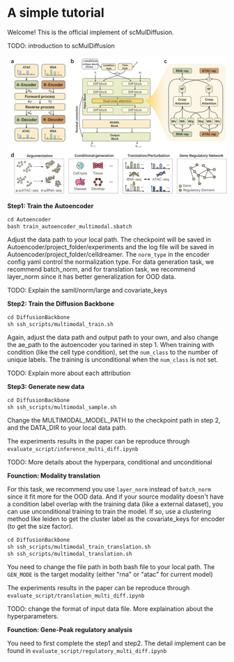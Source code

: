 # A simple tutorial
Welcome! This is the official implement of scMulDiffusion.

TODO: introduction to scMulDiffusion
<!-- ![image](FIG1.png) -->
<div align="center">  
    <img src="FIG1.png" width="650">  
</div>  

**Step1: Train the Autoencoder**
```
cd Autoencoder
bash train_autoencoder_multimodal.sbatch
```
Adjust the data path to your local path. The checkpoint will be saved in Autoencoder/project_folder/experiments and the log file will be saved in Autoencoder/project_folder/celldreamer. The `norm_type` in the encoder config yaml control the normalization type. For data generation task, we recommend batch_norm, and for translation task, we recommend layer_norm since it has better generalization for OOD data.

TODO: Explain the samll/norm/large and covariate_keys

**Step2: Train the Diffusion Backbone**

```
cd DiffusionBackbone
sh ssh_scripts/multimodal_train.sh
```
Again, adjust the data path and output path to your own, and also change the ae_path to the autoencoder you tarined in step 1. When training with condition (like the cell type condition), set the `num_class` to the number of unique labels. The training is unconditional when the `num_class` is not set.

TODO: Explain more about each attribution

**Step3: Generate new data**

```
cd DiffusionBackbone
sh ssh_scripts/multimodal_sample.sh
```
Change the MULTIMODAL_MODEL_PATH to the checkpoint path in step 2, and the DATA_DIR to your local data path.

The experiments results in the paper can be reproduce through `evaluate_script/inference_multi_diff.ipynb`

TODO: More details about the hyperpara, conditional and unconditional

**Founction: Modality translation**

For this task, we recommend you use `layer_norm` instead of `batch_norm` since it fit more for the OOD data. And if your source modality doesn't have a condition label overlap with the training data (like a external dataset), you can use unconditional training to train the model. If so, use a clustering method like leiden to get the cluster label as the covariate_keys for encoder (to get the size factor).
```
cd DiffusionBackbone
sh ssh_scripts/multimodal_train_translation.sh
sh ssh_scripts/multimodal_translation.sh
```
You need to change the file path in both bash file to your local path. The `GEN_MODE` is the target modality (either "rna" or "atac" for current model)

The experiments results in the paper can be reproduce through `evaluate_script/translation_multi_diff.ipynb`

TODO: change the format of input data file. More explaination about the hyperparameters.

**Founction: Gene-Peak regulatory analysis**

You need to first complete the step1 and step2. The detail implement can be found in ``evaluate_script/regulatory_multi_diff.ipynb``

<!-- Acknowledge: the code of this project is based on CFGen:https://github.com/theislab/CFGen and MM-diffusion: https://github.com/researchmm/MM-Diffusion. -->